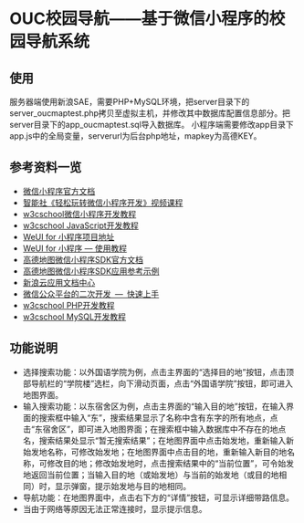 ﻿# OUC校园导航——基于微信小程序的校园导航系统

## 使用
服务器端使用新浪SAE，需要PHP+MySQL环境，把server目录下的server_oucmaptest.php拷贝至虚拟主机，并修改其中数据库配置信息部分。把server目录下的app_oucmaptest.sql导入数据库。
小程序端需要修改app目录下app.js中的全局变量，serverurl为后台php地址，mapkey为高德KEY。


## 参考资料一览

* [微信小程序官方文档](https://developers.weixin.qq.com/miniprogram/dev/)
* [智能社《轻松玩转微信小程序开发》视频课程](https://ke.qq.com/course/182359)
* [w3cschool微信小程序开发教程](https://www.w3cschool.cn/weixinapp/)
* [w3cschool JavaScript开发教程](https://www.w3cschool.cn/javascript/)
* [WeUI for 小程序项目地址](https://github.com/weui/weui-wxss/)
* [WeUI for 小程序 — 使用教程](https://blog.csdn.net/chq1988/article/details/73549027)
* [高德地图微信小程序SDK官方文档](http://lbs.amap.com/api/wx/)
* [高德地图微信小程序SDK应用参考示例](https://github.com/amap-demo/wx-regeo-poiaround-weather)
* [新浪云应用文档中心](http://www.sinacloud.com/doc/sae/index.html)
* [微信公众平台的二次开发 — 快速上手](http://zak7.com/2016/06/30/wechat/)
* [w3cschool PHP开发教程](https://www.w3cschool.cn/php/)
* [w3cschool MySQL开发教程](https://www.w3cschool.cn/mysql/)

## 功能说明

- 选择搜索功能：以外国语学院为例，点击主界面的“选择目的地”按钮，点击顶部导航栏的“学院楼”选栏，向下滑动页面，点击“外国语学院”按钮，即可进入地图界面。
- 输入搜索功能：以东宿舍区为例，点击主界面的“输入目的地”按钮，在输入界面的搜索框中输入“东”，搜索结果显示了名称中含有东字的所有地点，点击“东宿舍区”，即可进入地图界面；在搜索框中输入数据库中不存在的地点名，搜索结果处显示“暂无搜索结果”；在地图界面中点击始发地，重新输入新始发地名称，可修改始发地；在地图界面中点击目的地，重新输入新目的地名称，可修改目的地；修改始发地时，点击搜索结果中的“当前位置”，可令始发地返回当前位置；当输入目的地（或始发地）与当前的始发地（或目的地相同）时，显示弹窗，提示始发地与目的地相同。
- 导航功能：在地图界面中，点击右下方的“详情”按钮，可显示详细带路信息。
- 当由于网络等原因无法正常连接时，显示提示信息。


